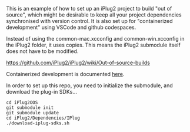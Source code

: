 This is an example of how to set up an iPlug2 project to build "out of source", which might be desirable to keep all your project dependencies synchronised with version control. It is also set up for "containerized development" using VSCode and github codespaces.

Instead of using the common-mac.xcconfig and common-win.xcconfig in the iPlug2 folder, it uses copies. This means the iPlug2 submodule itself does not have to be modified.

https://github.com/iPlug2/iPlug2/wiki/Out-of-source-builds

Containerized development is documented [here](https://docs.google.com/document/d/e/2PACX-1vT6lYZ3vtYKWAty2g6DL994IO0_pfyGctDdKfPxF6MZwOgFWENfLuVtBW9J0-KzLsfPSKKN055UnAmj/pub).

In order to set up this repo, you need to initialize the submodule, and download the plug-in SDKs... 

```
cd iPlug2OOS
git submodule init
git submodule update
cd iPlug2/Dependencies/IPlug
./download-iplug-sdks.sh
```
